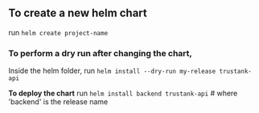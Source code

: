 ## To create a new helm chart
run `helm create project-name`

### To perform a dry run after changing the chart,
Inside the helm folder, run `helm install --dry-run my-release trustank-api`

**To deploy the chart**
run `helm install backend trustank-api`  # where 'backend' is the release name